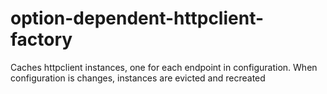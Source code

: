 # option-dependent-httpclient-factory
Caches httpclient instances, one for each endpoint in configuration. When configuration is changes, instances are evicted and recreated
